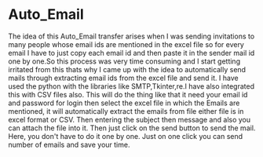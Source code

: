 # Auto_Email
The idea of this Auto_Email transfer arises when I was sending invitations to many people whose email ids are mentioned in the excel file so for every email I have to just copy each email id and then paste it in the sender mail id one by one.So this process was very time consuming and I start getting irritated from this thats why I came up with the idea to automatically send mails through extracting email ids from the excel file and send it. I have used the python with the libraries like SMTP,Tkinter,re.I have also integrated this with CSV files also. 
This will do the thing like that it need your email id and password for login then select the excel file in which the Emails are mentioned, it will automatically extract the emails from file either file is in excel format or CSV. Then entering the subject then message and also you can attach the file into it. Then just click on the send button to send the mail.
Here, you don't have to do it one by one. Just on one click you can send number of emails and save your time.  

